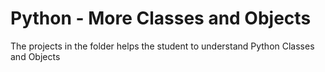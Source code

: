 #   Python - More Classes and Objects

The projects in the folder helps the student to understand Python Classes and Objects

